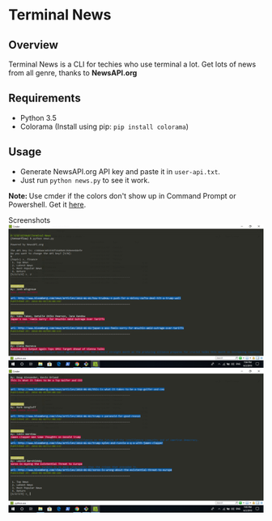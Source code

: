 # Terminal News
## Overview
<p>Terminal News is a CLI for techies who use terminal a lot. Get lots of news from all genre, thanks to <b>NewsAPI.org</b></p>

## Requirements
* Python 3.5
* Colorama (Install using pip: ``pip install colorama``)

## Usage
* Generate NewsAPI.org API key and paste it in ``user-api.txt``.
* Just run ``python news.py`` to see it work.

<b>Note: </b> Use cmder if the colors don't show up in Command Prompt or Powershell. Get it [here](http://cmder.net/).

Screenshots
![](https://raw.githubusercontent.com/prabodhw96/Terminal-news/master/screenshot1.png) 
<br>
![](https://raw.githubusercontent.com/prabodhw96/Terminal-news/master/screenshot2.png)